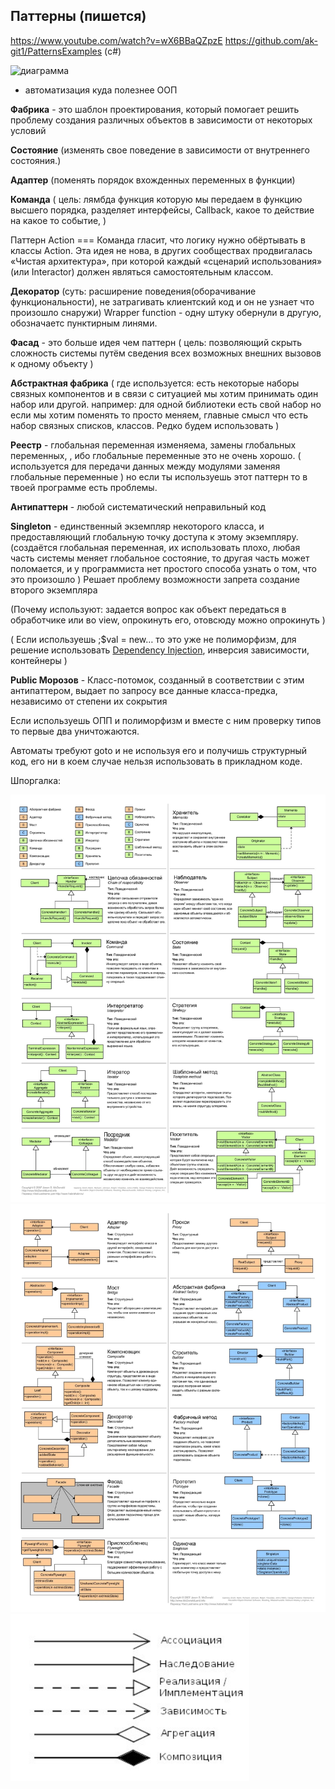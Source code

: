 ## Паттерны (пишется)

https://www.youtube.com/watch?v=wX6BBaQZpzE
https://github.com/ak-git1/PatternsExamples (с#)

<img src="https://skazka-arkhyz.ru/wp-content/uploads/2/f/7/2f72cbfda9bcab070df3182cad1b8fb3.png" width="60%" height="60%" alt="диаграмма">

- автоматизация куда полезнее ООП

**Фабрика** - это шаблон проектирования, который помогает решить проблему создания различных объектов в зависимости от
некоторых условий

**Состояние** (изменять свое поведение в зависимости от внутреннего состояния.)

**Адаптер**  (поменять порядок вхожденных переменных в функции)

**Команда** ( цель: лямбда функция которую мы передаем в функцию высшего порядка, разделяет интерфейсы, Callback, какое
то действие на какое то событие, )

Паттерн Action === Команда гласит, что логику нужно обёртывать в классы Action. Эта идея не нова, в других сообществах продвигалась «Чистая архитектура», при которой каждый «сценарий использования» (или Interactor) должен являться самостоятельным классом.

**Декоратор** (суть: расширение поведения(оборачивание функциональности), не затрагивать клиентский код и он не узнает
что произошло снаружи) Wrapper function - одну штуку обернули в другую, обозначаетс пунктирным линями.

**Фасад** - это больше идея чем паттерн ( цель: позволяющий скрыть сложность системы путём сведения всех возможных
внешних вызовов к одному объекту )

**Абстрактная фабрика** ( где используется: есть некоторые наборы связных компонентов и в связи с ситуацией мы хотим
принимать один набор или другой. например: для одной библиотеки есть свой набор но если мы хотим поменять то просто
меняем, главные смысл что есть набор связных списков, классов. Редко будем использовать )

**Реестр** - глобальная переменная изменяема, замены глобальных переменных, , ибо глобальные переменные это не очень
хорошо. ( используется для передачи данных между модулями заменяя глобальные переменные ) но если ты используешь этот
паттерн то в твоей программе есть проблемы.

**Антипаттерн** - любой систематический неправильный код

**Singleton** - единственный экземпляр некоторого класса, и предоставляющий глобальную точку доступа к этому
экземпляру. (создаётся глобальная переменная, их использовать плохо, любая часть системы меняет глобальное состояние, то
другая часть может поломается, и у программиста нет простого способа узнать о том, что это произошло ) Решает проблему
возможности запрета создание второго экземпляра

(Почему используют: задается вопрос как объект передаться в обработчике или во view, опрокинуть его, отовсюду можно
опрокинуть )

( Если используешь ;$val = new… то это уже не полиморфизм, для решение
использовать [Dependency Injection](https://github.com/PHP-DI/PHP-DI/blob/master/doc/understanding-di.md), инверсия
зависимости, контейнеры )

**Public Морозов** - Класс-потомок, созданный в соответствии с этим антипаттером, выдает по запросу все данные
класса-предка, независимо от степени их сокрытия

Если используешь ОПП и полиморфизм и вместе с ним проверку типов то первые два уничтожаются.

Автоматы требуют goto и не используя его и получишь структурный код, его ни в коем случае нельзя использовать в
прикладном коде.

Шпоргалка:

![pattern1.png](../assets/pattern1.png)
![pattern2.png](../assets/pattern2.png)
![pattern3.png](../assets/pattern3.png)
